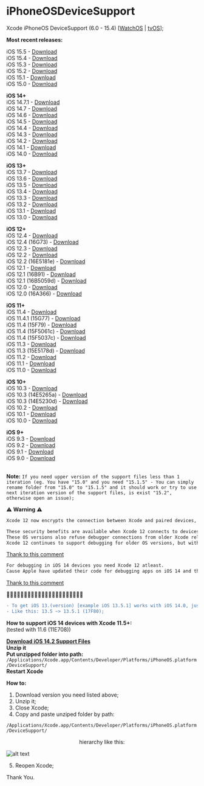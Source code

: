 # iPhoneOSDeviceSupport
Xcode iPhoneOS DeviceSupport (6.0 - 15.4)
[[WatchOS](https://github.com/filsv/watchOSDeviceSupport) | [tvOS](https://github.com/filsv/TVOSDeviceSupport)];

**Most recent releases:**</br>

iOS 15.5 - [Download](/15.5.zip) </br>
iOS 15.4 - [Download](/15.4.zip) </br>
iOS 15.3 - [Download](/15.3.zip) </br>
iOS 15.2 - [Download](/15.2.zip) </br>
iOS 15.1 - [Download](/15.1%20(19B74).zip) </br>
iOS 15.0 - [Download](/15.0.zip) </br>

**iOS 14+**</br>
iOS 14.7.1 - [Download](/14.7.1.zip) </br>
iOS 14.7 - [Download](/14.7.zip) </br>
iOS 14.6 - [Download](/14.6.zip) </br>
iOS 14.5 - [Download](/14.5.zip) </br>
iOS 14.4 - [Download](/14.4.zip) </br>
iOS 14.3 - [Download](/14.3.zip) </br>
iOS 14.2 - [Download](/14.2.zip) </br>
iOS 14.1 - [Download](/14.1.zip) </br>
iOS 14.0 - [Download](/14.0.zip) </br>

**iOS 13+**</br>
iOS 13.7 - [Download](/13.7.zip) </br>
iOS 13.6 - [Download](/13.6.zip) </br>
iOS 13.5 - [Download](/13.5.zip) </br>
iOS 13.4 - [Download](/13.4.zip) </br>
iOS 13.3 - [Download](/13.3.zip) </br>
iOS 13.2 - [Download](/13.2.zip) </br>
iOS 13.1 - [Download](/13.1.zip) </br>
iOS 13.0 - [Download](/13.0.zip) </br>

**iOS 12+**</br>
iOS 12.4 - [Download](/12.4.zip) </br>
iOS 12.4 (16G73) - [Download](/12.4%20(16G73).zip) </br>
iOS 12.3 - [Download](/12.3.zip) </br>
iOS 12.2 - [Download](/12.2.zip) </br>
iOS 12.2 (16E5181e) - [Download](/12.1%20(16B91).zip) </br>
iOS 12.1 - [Download](/12.1.zip) </br>
iOS 12.1 (16B91) - [Download](/12.1%20(16B91).zip) </br>
iOS 12.1 (16B5059d) - [Download](/12.1%20(16B5059d).zip) </br>
iOS 12.0 - [Download](/12.0.zip) </br>
iOS 12.0 (16A366) - [Download](/12.0%20(16A366).zip) </br>

**iOS 11+**</br>
iOS 11.4 - [Download](/11.4.zip) </br>
iOS 11.4.1 (15G77) - [Download](/11.4.1%20(15G77).zip) </br>
iOS 11.4 (15F79) - [Download](/11.4%20(15F79).zip) </br>
iOS 11.4 (15F5061c) - [Download](/11.4%20(15F5061c).zip) </br>
iOS 11.4 (15F5037c) - [Download](/11.4%20(15F5037c).zip) </br>
iOS 11.3 - [Download](/11.3.zip) </br>
iOS 11.3 (15E5178d) - [Download](/11.3%20(15E5178d).zip) </br>
iOS 11.2 - [Download](/11.2.zip) </br>
iOS 11.1 - [Download](/11.1.zip) </br>
iOS 11.0 - [Download](/11.0.zip) </br>

**iOS 10+**</br>
iOS 10.3 - [Download](/10.3.zip) </br>
iOS 10.3 (14E5265a) - [Download](/10.3%20(14E5265a).zip) </br>
iOS 10.3 (14E5230d) - [Download](/10.3%20(14E5230d).zip) </br>
iOS 10.2 - [Download](/10.2.zip) </br>
iOS 10.1 - [Download](/10.1.zip) </br>
iOS 10.0 - [Download](/10.0.zip) </br>


**iOS 9+**</br>
iOS 9.3 - [Download](/9.3.zip) </br>
iOS 9.2 - [Download](/9.2.zip) </br>
iOS 9.1 - [Download](/9.1.zip) </br>
iOS 9.0 - [Download](/9.0.zip) </br>
</br>

**Note:**
`
If you need upper version of the support files less than 1 iteration (eg. You have "15.0" and you need "15.1.5" - You can simply rename folder from "15.0" to "15.1.5" and it should work or try to use next iteration version of the support files, is exist "15.2", otherwise open an issue);
`

⚠️  **Warning** ⚠️
</br>
```diff
Xcode 12 now encrypts the connection between Xcode and paired devices, protecting against an attacker in a privileged network position executing arbitrary code on connected iOS, iPadOS, watchOS, or tvOS devices during a remote debug session. (60386733)

These security benefits are available when Xcode 12 connects to devices running iOS 14, iPadOS 14, watchOS 7, tvOS 14, or later versions. 
These OS versions also refuse debugger connections from older Xcode releases. 
Xcode 12 continues to support debugging for older OS versions, but without the new encryption. 
```
[Thank to this comment](https://github.com/filsv/iPhoneOSDeviceSupport/issues/69#issuecomment-694508149) </br>

```diff
For debugging in iOS 14 devices you need Xcode 12 atleast. 
Cause Apple have updated their code for debugging apps on iOS 14 and that is not compatible on older version of Xcode.
```
[Thank to this comment](https://github.com/filsv/iPhoneOSDeviceSupport/issues/76#issuecomment-735321146)

🚩🚩🚩🚩🚩🚩🚩🚩🚩🚩🚩🚩🚩🚩🚩🚩🚩🚩🚩🚩🚩🚩
```diff
- To get iOS 13.(version) [example iOS 13.5.1] works with iOS 14.0, just rename a folder.
- Like this: 13.5 ~> 13.5.1 (17F80);
```

**How to support iOS 14 devices with Xcode 11.5+:**</br> (tested with 11.6 (11E708))

**[Download iOS 14.2 Support Files](/14.2.zip)** </br>
**Unzip it**</br>
**Put unzipped folder into path:**</br>
```/Applications/Xcode.app/Contents/Developer/Platforms/iPhoneOS.platform/DeviceSupport/```</br>
**Restart Xcode**</br>

**How to:**

1) Download version you need listed above;
2) Unzip it;
3) Close Xcode;
4) Copy and paste unziped folder by path:

```/Applications/Xcode.app/Contents/Developer/Platforms/iPhoneOS.platform/DeviceSupport/```

<p align="center">hierarchy like this:</p>

![alt text](/Screen%20Shot%202019-08-02%20at%2015.09.55.png)

5) Reopen Xcode;

Thank You.
